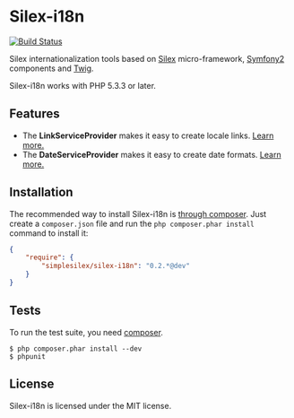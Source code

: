 Silex-i18n
==========
[![Build Status](https://travis-ci.org/simplesilex/silex-i18n.svg?branch=master)](https://travis-ci.org/simplesilex/silex-i18n)

Silex internationalization tools based on [Silex][1] micro-framework, [Symfony2][2] components and [Twig][3].

Silex-i18n works with PHP 5.3.3 or later.

## Features

* The **LinkServiceProvider** makes it easy to create locale links. [Learn more.](https://github.com/simplesilex/silex-i18n/blob/master/doc/links.md "LinkServiceProvider")
* The **DateServiceProvider** makes it easy to create date formats. [Learn more.](https://github.com/simplesilex/silex-i18n/blob/master/doc/dates.md "DateServiceProvider")

## Installation

The recommended way to install Silex-i18n is [through
composer](http://getcomposer.org). Just create a `composer.json` file and
run the `php composer.phar install` command to install it:
```json
{
    "require": {
        "simplesilex/silex-i18n": "0.2.*@dev"
    }
}
```


## Tests

To run the test suite, you need [composer](http://getcomposer.org).

    $ php composer.phar install --dev
    $ phpunit

## License

Silex-i18n is licensed under the MIT license.

[1]: http://silex.sensiolabs.org
[2]: http://symfony.com
[3]: http://twig.sensiolabs.org
